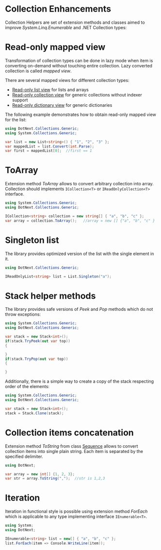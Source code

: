 Collection Enhancements
====
Collection Helpers are set of extension methods and classes aimed to improve _System.Linq.Enumerable_ and .NET Collection types:

# Read-only mapped view
Transformation of collection types can be done in lazy mode when item is converting on-demand without touching entire collection. Lazy converted collection is called _mapped view_.

There are several mapped views for different collection types:
* [Read-only list view](../../api/DotNext.Collections.Generic.ReadOnlyListView-2.yml) for lists and arrays
* [Read-only collection view](../../api/DotNext.Collections.Generic.ReadOnlyCollectionView-2.yml) for generic collections without indexer support
* [Read-only dictionary view](../../api/DotNext.Collections.Generic.ReadOnlyDictionaryView-3.yml) for generic dictionaries

The following example demonstrates how to obtain read-only mapped view for the list:
```csharp
using DotNext.Collections.Generic;
using System.Collections.Generic;

var list = new List<string>() { "1", "2", "3" };
var mappedList = list.Convert(int.Parse);
var first = mappedList[0];	//first == 1
```

# ToArray
Extension method _ToArray_ allows to convert arbitrary collection into array. Collection should implements `ICollection<T>` or `IReadOnlyCollection<T>` interface.

```csharp
using System.Collections.Generic;
using DotNext.Collections.Generic;

ICollection<string> collection = new string[] { "a", "b", "c" };
var array = collection.ToArray();   //array = new [] {"a", "b", "c" }
```

# Singleton list
The library provides optimized version of the list with the single element in it.

```csharp
using DotNext.Collections.Generic;

IReadOnlyList<string> list = List.Singleton("a");
```

# Stack helper methods
The library provides safe versions of _Peek_ and _Pop_ methods which do not throw exceptions:

```csharp
using System.Collections.Generic;
using DotNext.Collections.Generic;

var stack = new Stack<int>();
if(stack.TryPeek(out var top))
{

}
if(stack.TryPop(out var top))
{

}
```

Additionally, there is a simple way to create a copy of the stack respecting order of the elements:
```csharp
using System.Collections.Generic;
using DotNext.Collections.Generic;

var stack = new Stack<int>();
stack = Stack.Clone(stack);
```

# Collection items concatenation
Extension method _ToString_ from class [Sequence](../../api/DotNext.Sequence.yml) allows to convert collection items into single plain string. Each item is separated by the specified delimiter.

```csharp
using DotNext;

var array = new int[] {1, 2, 3};
var str = array.ToString(",");  //str is 1,2,3
```

# Iteration
Iteration in functional style is possible using extension method _ForEach_ which is applicable to any type implementing interface `IEnumerable<T>`.

```csharp
using System;
using DotNext;

IEnumerable<string> list = new[] { "a", "b", "c" };
list.ForEach(item => Console.WriteLine(item));
```